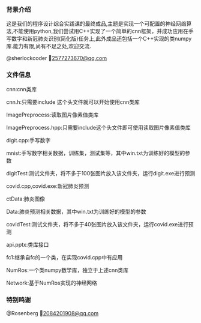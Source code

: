 ### 背景介绍

这是我们的程序设计综合实践课的最终成品,主题是实现一个可配置的神经网络算法,不能使用python,我们尝试用C++实现了一个简单的cnn框架，并成功应用在手写数字和新冠肺炎识别(简化版)任务上,此外成品还包括一个C++实现的类numpy库.能力有限,尚有不足之处,欢迎交流.

@sherlockcoder :email:2577273670@qq.com

### 文件信息

cnn:cnn类库

cnn.h:只需要include 这个头文件就可以开始使用cnn类库

ImagePreprocess:读取图片像素值类库

ImagePreprocess.hpp:只需要include这个头文件即可使用读取图片像素值类库

digit.cpp:手写数字

mnist:手写数字相关数据，训练集，测试集等，其中win.txt为训练好的模型的参数

digitTest:测试文件夹，将不多于100张图片放入该文件夹，运行digit.exe进行预测

covid.cpp,covid.exe:新冠肺炎预测

ctData:肺炎图像

Data:肺炎预测相关数据，其中win.txt为训练好的模型的参数

covidTest:测试文件夹，将不多于40张图片放入该文件夹，运行covid.exe进行预测

api.pptx:类库接口

fc1:继承自fc的一个类，在实现covid.cpp中有应用

NumRos:一个类numpy数学库，独立于上述cnn类库

Network:基于NumRos实现的神经网络

### 特别鸣谢
@Rosenberg :email:2084201908@qq.com













 
